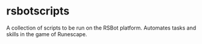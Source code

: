 # rsbotscripts
A collection of scripts to be run on the RSBot platform. Automates tasks and skills in the game of Runescape.
